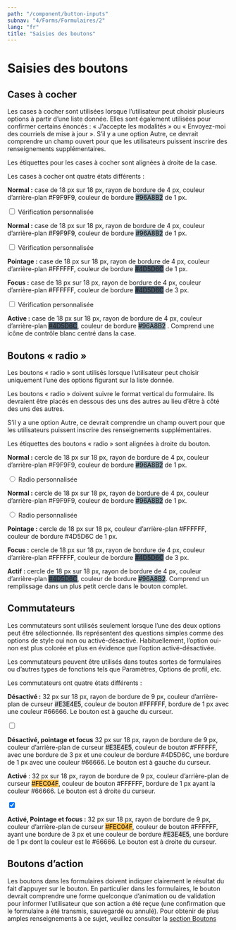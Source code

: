 ```yaml
---
path: "/component/button-inputs"
subnav: "4/Forms/Formulaires/2"
lang: "fr"
title: "Saisies des boutons"
---
```


<helmet>
<title> Saisis des boutons - Système de conception Aurora </title>
</helmet>

# Saisies des boutons

## Cases à cocher

Les cases à cocher sont utilisées lorsque l’utilisateur peut choisir plusieurs options à partir d’une liste donnée. Elles sont également utilisées pour confirmer certains énoncés : « J’accepte les modalités » ou « Envoyez-moi des courriels de mise à jour ».
S’il y a une option Autre, ce devrait comprendre un champ ouvert pour que les utilisateurs puissent inscrire des renseignements supplémentaires.

Les étiquettes pour les cases à cocher sont alignées à droite de la case.

Les cases à cocher ont quatre états différents :

**Normal :** case de 18 px sur 18 px, rayon de bordure de 4 px, couleur d’arrière-plan <badge style="background-color: #F9F9F9; color: black" >#F9F9F9</badge>, couleur de bordure <badge style="background-color: #96A8B2;color:black">#96A8B2</badge> de 1 px.

<div class="custom-control custom-checkbox">
    <input type="checkbox" class="custom-control-input" id="customCheck1">
    <label class="custom-control-label" for="customCheck1">Vérification personnalisée</label>
</div>

<codeblock html='
    <div class="custom-control custom-checkbox">
        <input type="checkbox" class="custom-control-input" id="customCheck1">
        <label class="custom-control-label" for="customCheck1">Vérification personnalisée</label>
    </div>
' react='' />

**Normal :** case de 18 px sur 18 px, rayon de bordure de 4 px, couleur d’arrière-plan <badge style="background-color: #F9F9F9; color: black" >#F9F9F9</badge>, couleur de bordure <badge style="background-color: #96A8B2;color:black">#96A8B2</badge> de 1 px.

<div class="custom-control custom-checkbox">
    <input type="checkbox" class="custom-control-input" id="customCheck2">
    <label class="custom-control-label" for="customCheck2">Vérification personnalisée</label>
</div>

**Pointage :** case de 18 px sur 18 px, rayon de bordure de 4 px, couleur d’arrière-plan <badge style="background-color: #FFFFFF; color:black">#FFFFFF</badge>, couleur de bordure <badge style="background-color: #4D5D6C" >#4D5D6C</badge> de 1 px.

**Focus :** case de 18 px sur 18 px, rayon de bordure de 4 px, couleur d’arrière-plan <badge style="background-color: #FFFFFF; color:black">#FFFFFF</badge>, couleur de bordure <badge style="background-color: #4D5D6C" >#4D5D6C</badge> de 3 px.

<div class="custom-control custom-checkbox">
    <input type="checkbox" class="custom-control-input" id="customCheck4">
    <label class="custom-control-label" for="customCheck4">Vérification personnalisée</label>
</div>

**Active :** case de 18 px sur 18 px, rayon de bordure de 4 px, couleur d’arrière-plan <badge style="background-color: #4D5D6C" >#4D5D6C</badge>, couleur de bordure <badge style="background-color: #96A8B2; color:black">#96A8B2</badge> . Comprend une icône de contrôle blanc centré dans la case.

## Boutons « radio »

Les boutons « radio » sont utilisés lorsque l’utilisateur peut choisir uniquement l’une des options figurant sur la liste donnée.

Les boutons « radio » doivent suivre le format vertical du formulaire. Ils devraient être placés en dessous des uns des autres au lieu d’être à côté des uns des autres.

S’il y a une option Autre, ce devrait comprendre un champ ouvert pour que les utilisateurs puissent inscrire des renseignements supplémentaires.

Les étiquettes des boutons « radio » sont alignées à droite du bouton.

**Normal :** cercle de 18 px sur 18 px, rayon de bordure de 4 px, couleur d’arrière-plan #F9F9F9, couleur de bordure <badge style="background-color: #96A8B2; color:black">#96A8B2</badge> de 1 px.

<div class="custom-control custom-radio">
    <input type="radio" id="customRadio1" name="customRadio" class="custom-control-input">
    <label class="custom-control-label" for="customRadio1">Radio personnalisée</label>
</div>

<codeblock html='
    <div class="custom-control custom-radio">
        <input type="radio" id="customRadio1" name="customRadio" class="custom-control-input">
        <label class="custom-control-label" for="customRadio1">Radio personnalisée</label>
    </div>
' react='' />

**Normal :** cercle de 18 px sur 18 px, rayon de bordure de 4 px, couleur d’arrière-plan #F9F9F9, couleur de bordure <badge style="background-color: #96A8B2; color:black">#96A8B2</badge> de 1 px.

<div class="custom-control custom-radio">
    <input type="radio" id="customRadio2" name="customRadio" class="custom-control-input">
    <label class="custom-control-label" for="customRadio2">Radio personnalisée</label>
</div>

**Pointage :** cercle de 18 px sur 18 px, couleur d’arrière-plan <badge style="background-color: #FFFFFF; color:black">#FFFFFF</badge>, couleur de bordure #4D5D6C de 1 px.

**Focus :** cercle de 18 px sur 18 px, rayon de bordure de 4 px, couleur d’arrière-plan <badge style="background-color: #FFFFFF; color:black">#FFFFFF</badge>, couleur de bordure <badge style="background-color: #4D5D6C">#4D5D6C</badge> de 3 px.

**Actif :** cercle de 18 px sur 18 px, rayon de bordure de 4 px, couleur d’arrière-plan <badge style="background-color: #4D5D6C">#4D5D6C</badge>, couleur de bordure <badge style="background-color: #96A8B2; color:black">#96A8B2</badge>. Comprend un remplissage dans un plus petit cercle dans le bouton complet.

## Commutateurs

Les commutateurs sont utilisés seulement lorsque l’une des deux options peut être sélectionnée. Ils représentent des questions simples comme des options de style oui non ou activé-désactivé. Habituellement, l’option oui-non est plus colorée et plus en évidence que l’option activé-désactivée.

Les commutateurs peuvent être utilisés dans toutes sortes de formulaires ou d’autres types de fonctions tels que Paramètres, Options de profil, etc.

Les commutateurs ont quatre états différents :

**Désactivé  :** 32 px sur 18 px, rayon de bordure de 9 px, couleur d’arrière-plan de curseur <badge style="background-color: #E3E4E5; color: black" >#E3E4E5</badge>, couleur de bouton <badge style="background-color: #FFFFFF; color:black">#FFFFFF</badge>, bordure de 1 px avec une couleur <badge style="background-color: #66666">#66666</badge>. Le bouton est à gauche du curseur.

<label class="switch">
    <input type="checkbox" tabindex="-1">
    <span class="slider round"></span>
</label>

<codeblock html='
    <label class="switch">
        <input type="checkbox" tabindex="-1">
        <span class="slider round"></span>
    </label>
' react='' />

**Désactivé, pointage et focus**
32 px sur 18 px, rayon de bordure de 9 px, couleur d’arrière-plan de curseur <badge style="background-color: #E3E4E5; color: black" >#E3E4E5</badge>, couleur de bouton <badge style="background-color: #FFFFFF; color:black">#FFFFFF</badge>, avec une bordure de 3 px et une couleur de bordure #4D5D6C, une bordure de 1 px avec une couleur <badge style="background-color: #66666">#66666</badge>. Le bouton est à gauche du curseur.


**Activé**  : 32 px sur 18 px, rayon de bordure de 9 px, couleur d’arrière-plan de curseur <badge style="background-color: #FEC04F; color:black">#FEC04F</badge>, couleur de bouton <badge style="background-color: #FFFFFF; color:black">#FFFFFF</badge>, bordure de 1 px ayant la couleur <badge style="background-color: #66666">#66666</badge>. Le bouton est à droite du curseur.

<label class="switch">
    <input type="checkbox" checked>
    <span class="slider round"></span>
</label>

**Activé, Pointage et focus :**
32 px sur 18 px, rayon de bordure de 9 px, couleur d’arrière-plan de curseur <badge style="background-color: #FEC04F; color:black">#FEC04F</badge>, couleur de bouton <badge style="background-color: #FFFFFF; color:black">#FFFFFF</badge>, ayant une bordure de 3 px et une couleur de bordure <badge style="background-color: #E3E4E5; color: black" >#E3E4E5</badge>, une bordure de 1 px dont la couleur est le <badge style="background-color: #66666">#66666</badge>. Le bouton est à droite du curseur.

## Boutons d’action

Les boutons dans les formulaires doivent indiquer clairement le résultat du fait d’appuyer sur le bouton. En particulier dans les formulaires, le bouton devrait comprendre une forme quelconque d’animation ou de validation pour informer l’utilisateur que son action a été reçue (une confirmation que le formulaire a été transmis, sauvegardé ou annulé).
Pour obtenir de plus amples renseignements à ce sujet, veuillez consulter la [section Boutons](boutons.md)
